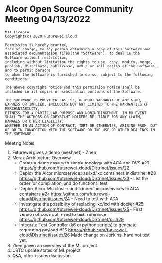# Alcor Open Source Community Meeting 04/13/2022


    MIT License
    Copyright(c) 2020 Futurewei Cloud

    Permission is hereby granted,
    free of charge, to any person obtaining a copy of this software and associated documentation files(the "Software"), to deal in the Software without restriction,
    including without limitation the rights to use, copy, modify, merge, publish, distribute, sublicense, and / or sell copies of the Software, and to permit persons
    to whom the Software is furnished to do so, subject to the following conditions:

    The above copyright notice and this permission notice shall be included in all copies or substantial portions of the Software.

    THE SOFTWARE IS PROVIDED "AS IS", WITHOUT WARRANTY OF ANY KIND, EXPRESS OR IMPLIED, INCLUDING BUT NOT LIMITED TO THE WARRANTIES OF MERCHANTABILITY,
    FITNESS FOR A PARTICULAR PURPOSE AND NONINFRINGEMENT. IN NO EVENT SHALL THE AUTHORS OR COPYRIGHT HOLDERS BE LIABLE FOR ANY CLAIM, DAMAGES OR OTHER LIABILITY,
    WHETHER IN AN ACTION OF CONTRACT, TORT OR OTHERWISE, ARISING FROM, OUT OF OR IN CONNECTION WITH THE SOFTWARE OR THE USE OR OTHER DEALINGS IN THE SOFTWARE.


Meeting Notes
1. Futurewei gives a demo (meshnet) - Zhen
2. Merak Architecture Overview
    * Create a demo case with simple topology with ACA and OVS #22 https://github.com/futurewei-cloud/Distrinet/issues/22 
    * Deploy the Alcor microservices as lxd/lxc containers in distrinet #23 https://github.com/futurewei-cloud/Distrinet/issues/23 - List the order for compilation, and do functional test 
    * Deploy Alcor k8s cluster and connect microservices to ACA containers #24 https://github.com/futurewei-cloud/Distrinet/issues/24 - Need to test with ACA
    *  Investigate the possibility of replacing lxc/lxd with docker #25 https://github.com/futurewei-cloud/Distrinet/issues/25 - First version of code out, need to test. reference: https://github.com/futurewei-cloud/Distrinet/pull/29
    * Integrate Test Controller (k6 or python scripts) to generate requesting payload #26 https://github.com/futurewei-cloud/Distrinet/issues/26 Made change on Jenkins, have not test yet.
3. Zhen gaven an overview of the ML project.
4. USTC update status of ML project
5. Q&A, other issues discussion 
